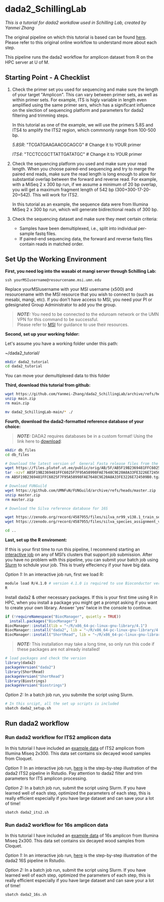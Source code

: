 # dada2_SchillingLab

*This is a tutorial for dada2 workdlow used in Schilling Lab, created by Yanmei Zhang*

The original pipeline on which this tutorial is based can be found [here](https://benjjneb.github.io/dada2/ITS_workflow.html). Please refer to this original online workflow to understand more about each step.

This pipeline runs the dada2 workflow for amplicon dataset from R on the HPC server at U of M.

## Starting Point - A Checklist

1. Check the primer set you used for sequencing and make sure the length of your target "Amplicon". This can vary between primer sets, as well as within primer sets. For example, ITS is higly variable in length even amplified using the same primer sers, which has a significant influence on the slection of sequencing platform and parameters for dada2 filtering and trimming steps.
   
   In this tutorial as one of the example, we will use the primers 5.8S and ITS4 to amplify the ITS2 region, which commnonly range from 100-500 bp.

   *5.8SR*: "TCGATGAAGAACGCAGCG" # Change it to YOUR primer

   *ITS4*: "TCCTCCGCTTATTGATATGC" # Change it to YOUR primer

2. Check the sequencing platform you used and make sure your read length. When you choose paired-end sequencing and try to merge the paired end reads, make sure the read length is long enough to allow for substantial overlap between the forward and reverse read. For example, with a MiSeq 2 x 300 bp run, if we assume a minimum of 20 bp overlap, you will get a maximum fragment length of 542 bp (300+300-17-20-20=542). This will work for ITS2.

   In this tutorial as an example, the sequence data were from Illumina MiSeq 2 x 300 bp run, which will generate bidirectional reads of 300 bp.

3. Check the sequencing dataset and make sure they meet certain criteria:

   - Samples have been demultiplexed, i.e., split into individual per-sample fastq files.
   - If paired-end sequencing data, the forward and reverse fastq files contain reads in matched order.
  
## Set Up the Working Environment

**First, you need log into the wasabi ot mangi server through Schilling Lab:**

`ssh yourMSIusername@resourcename.msi.umn.edu`

Replace yourMSIusername with your MSI username (x500) and resourcename with the MSI resource that you wish to connect to (such as mesabi, mangi, etc). If you don't have access to MSI, you need your PI or gdesignated Group Administrator to add you the group.

 > **_NOTE:_** You need to be connected to the eduroam network or the UMN VPN for this command to be successful.\
 > Please refer to [MSI](https://www.msi.umn.edu/) for guidance to use their resources.
 
**Second, set up your working folder:**

Let's assume you have a working folder under this path:

~/dada2_tutorial/

```bash
mkdir dada2_tutorial
cd dada2_tutorial
```

You can move your demultiplexed data to this folder

**Third, download this tutorial from github:**

```bash
wget https://github.com/Yanmei-Zhang/dada2_SchillingLab/archive/refs/heads/main.zip  
unzip main.zip
rm main.zip

mv dada2_SchillingLab-main/* ./
```

**Fourth, download the dada2-formatted reference database of your choice:**

 > **_NOTE:_** DADA2 requires databases be in a custom format! Using the link here to [download](https://benjjneb.github.io/dada2/training.html):

```bash
mkdir db_files
cd db_files

# Download the latest version of  General Fasta release files from the UNITE ITS database and used as a reference
wget https://files.plutof.ut.ee/public/orig/AB/5F/AB5F19B2369481FFC6025F7F95A58998FAE7648C9E20A8A33FE3226E724509B0.tgz # Change to the LATEST version
tar -xzvf AB5F19B2369481FFC6025F7F95A58998FAE7648C9E20A8A33FE3226E724509B0.tgz
rm AB5F19B2369481FFC6025F7F95A58998FAE7648C9E20A8A33FE3226E724509B0.tgz

# Download FUNGuild
wget https://github.com/UMNFuN/FUNGuild/archive/refs/heads/master.zip
unzip master.zip
rm master.zip

# Download the Silva reference database for 16S

wget https://zenodo.org/record/4587955/files/silva_nr99_v138.1_train_set.fa.gz
wget https://zenodo.org/record/4587955/files/silva_species_assignment_v138.1.fa.gz

cd ..
```

**Last, set up the R enviroment:**

If this is your first time to run this pipeline, I recommend starting an [interactive job](https://www.msi.umn.edu/content/interactive-queue-use-srun) on any of MSI’s clusters that support job submission. After you have no problem with this pipeline, you can submit your batch job using [Slurm](https://www.msi.umn.edu/content/job-submission-and-scheduling-slurm) to schdule your job. This is truely effeciency if your have big data.

*Option 1:* In an interactive job run, first we load R:

```bash
module load R/4.1.0 # version 4.1.0 is required to use Bioconductor version '3.13' 
R
```

Install dada2 & other necessary packages. If this is your first time using R in HPC, when you install a package you might get a prompt asking if you want to create your own library. Answer 'yes' twice in the console to continue.

```r
if (!requireNamespace("BiocManager", quietly = TRUE))
  install.packages("BiocManager")
BiocManager::install(lib = "~/R/x86_64-pc-linux-gnu-library/4.1")
BiocManager::install("dada2", lib = "~/R/x86_64-pc-linux-gnu-library/4.1")
BiocManager::install("ShortRead", lib = "~/R/x86_64-pc-linux-gnu-library/4.1")
```

> **_NOTE:_** This installation may take a long time, so only run this code if these packages are not already installed!

```r
# load packages and check the version
library(dada2)
packageVersion("dada2")
library(ShortRead)
packageVersion("ShortRead")
library(Biostrings)
packageVersion("Biostrings")
```

*Option 2:* In a batch job run, you submite the script using Slurm.

```bash
# In this srcipt, all the set up scripts is included
sbatch dada2_setup.sh
```

## Run dada2 workflow

### Run dada2 workflow for ITS2 amplicon data

In this tutorial I have included an [example data](https://github.com/Yanmei-Zhang/DADA2_SchillingLab/tree/main/example/ITS2) of ITS2 amplicon from Illumina Miseq 2x300. This data set contains six decayed wood samples from Cloquet. 

*Option 1:* In an interactive job run, [here](https://github.com/Yanmei-Zhang/DADA2_SchillingLab/wiki/The-dada2-ITS-Pipeline-for-Pair_ended-Reads) is the step-by-step illustration of the dada2 ITS2 pipeline in Rstudio. Pay attention to dada2 filter and trim parameters for ITS amplicon processing. 

*Option 2:* In a batch job run, submit the script using Slurm. If you have learned well of each step, optimized the parameters of each step, this is really efficient especially if you have large dataset and can save your a lot of time! 

```bash
sbatch dada2_its2.sh
```

### Run dada2 workflow for 16s amplicon data

In this tutorial I have included an [example data](https://github.com/Yanmei-Zhang/DADA2_SchillingLab/tree/main/example/16S) of 16s amplicon from Illumina Miseq 2x300. This data set contains six decayed wood samples from Cloquet. 

*Option 1:* In an interactive job run, [here](https://github.com/Yanmei-Zhang/DADA2_SchillingLab/wiki/The-dada2-Pipeline-for-16s-Amplicon-Pair_ended-Reads) is the step-by-step illustration of the dada2 16S pipeline in Rstudio. 

*Option 2:* In a batch job run, submit the script using Slurm. If you have learned well of each step, optimized the parameters of each step, this is really efficient especially if you have large dataset and can save your a lot of time! 

```bash
sbatch dada2_16s.sh
```
